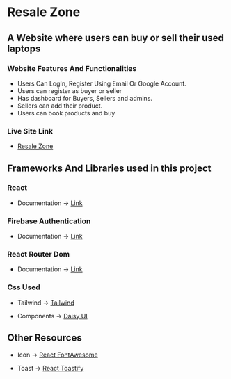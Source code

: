 # Resale Zone

## A Website where users can buy or sell their used laptops

### Website Features And Functionalities
* Users Can LogIn, Register Using Email Or Google Account.
* Users can register as buyer or seller
* Has dashboard for Buyers, Sellers and admins.
* Sellers can add their product.
* Users can book products and buy


### Live Site Link
* [Resale Zone](https://resale-zone-152f5.web.app/)


## Frameworks And Libraries used in this project


### React
* Documentation -> [Link](https://reactjs.org/)

### Firebase Authentication
* Documentation -> [Link](https://firebase.google.com/)

### React Router Dom 
* Documentation -> [Link](https://reactrouter.com/en/main/start/overview)


### Css  Used 
* Tailwind -> [Tailwind](https://tailwindcss.com/)

* Components ->  [Daisy UI](https://daisyui.com/)



## Other Resources
* Icon -> [React FontAwesome](https://fontawesome.com/v5/docs/web/use-with/react)

* Toast -> [React Toastify](https://www.npmjs.com/package/react-toastify)

